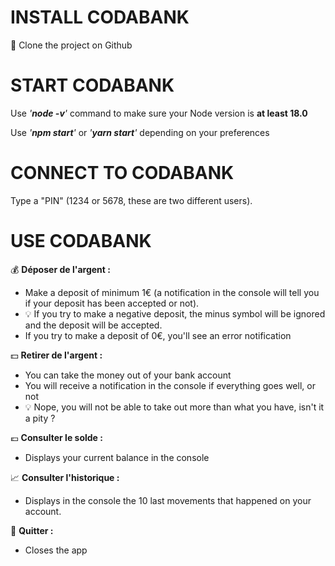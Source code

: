 # INSTALL CODABANK #
:bank: Clone the project on Github

# START CODABANK #
Use *'**node -v**'* command to make sure your Node version is **at least 18.0**

Use *'**npm start**'* or *'**yarn start**'* depending on your preferences

# CONNECT TO CODABANK #
Type a "PIN" (1234 or 5678, these are two different users).

# USE CODABANK #
:moneybag: **Déposer de l'argent :**
  - Make a deposit of minimum 1€ (a notification in the console will tell you if your deposit has been accepted or not).
  - :bulb: If you try to make a negative deposit, the minus symbol will be ignored and the deposit will be accepted.
  - If you try to make a deposit of 0€, you'll see an error notification

:dollar: **Retirer de l'argent :**
  - You can take the money out of your bank account
  - You will receive a notification in the console if everything goes well, or not
  - :bulb: Nope, you will not be able to take out more than what you have, isn't it a pity ?
    
:euro: **Consulter le solde :**
  - Displays your current balance in the console

:chart_with_upwards_trend: **Consulter l'historique :**
  - Displays in the console the 10 last movements that happened on your account. 

:no_entry_sign: **Quitter :**
  - Closes the app 
